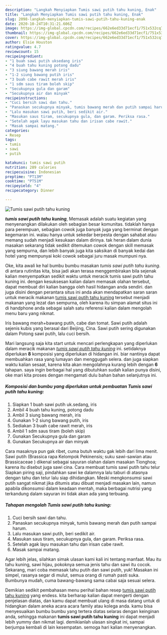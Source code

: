 ```yaml
---
description: "Langkah Menyiapkan Tumis sawi putih tahu kuning, Enak"
title: "Langkah Menyiapkan Tumis sawi putih tahu kuning, Enak"
slug: 2098-langkah-menyiapkan-tumis-sawi-putih-tahu-kuning-enak
date: 2020-10-24T10:31:21.606Z
image: https://img-global.cpcdn.com/recipes/662e6ed33d71ecf1/751x532cq70/tumis-sawi-putih-tahu-kuning-foto-resep-utama.jpg
thumbnail: https://img-global.cpcdn.com/recipes/662e6ed33d71ecf1/751x532cq70/tumis-sawi-putih-tahu-kuning-foto-resep-utama.jpg
cover: https://img-global.cpcdn.com/recipes/662e6ed33d71ecf1/751x532cq70/tumis-sawi-putih-tahu-kuning-foto-resep-utama.jpg
author: Elsie Houston
ratingvalue: 4.7
reviewcount: 15
recipeingredient:
- "1 buah sawi putih uksedang iris"
- "4 buah tahu kuning potong dadu"
- "3 siung bawang merah iris"
- "1-2 siung bawang putih iris"
- "3 buah cabe rawit merah iris"
- "1 sdm saus tiram boleh skip"
- "Secukupnya gula dan garam"
- "Secukupnya air dan minyak"
recipeinstructions:
- "Cuci bersih sawi dan tahu."
- "Panaskan secukupnya minyak, tumis bawang merah dan putih sampai harum."
- "Lalu masukan sawi putih, beri sedikit air."
- "Masukan saus tiram, secukupnya gula, dan garam. Periksa rasa."
- "Setelah agak layu masukan tahu dan irisan cabe rawit."
- "Masak sampai matang."
categories:
- Resep
tags:
- tumis
- sawi
- putih

katakunci: tumis sawi putih 
nutrition: 289 calories
recipecuisine: Indonesian
preptime: "PT13M"
cooktime: "PT51M"
recipeyield: "4"
recipecategory: Dinner

---
```



![Tumis sawi putih tahu kuning](https://img-global.cpcdn.com/recipes/662e6ed33d71ecf1/751x532cq70/tumis-sawi-putih-tahu-kuning-foto-resep-utama.jpg)

<b><i>tumis sawi putih tahu kuning</i></b>, Memasak adalah suatu kegiatan yang menyenangkan dilakukan oleh sebagian besar komunitas. tidaklah hanya para perempuan, sebagian cowok juga banyak juga yang berminat dengan kegemaran ini. walau hanya untuk sekedar berpesta dengan sahabat atau memang sudah menjadi kesukaan dalam dirinya. tak heran dalam dunia masakan sekarang tidak sedikit ditemukan cowok dengan skill memasak yang sempurna, dan lebih banyak juga kita saksikan di banyak kedai dan hotel yang mempunyai koki cowok sebagai juru masak mumpuni nya.

Oke, kita awali ke hal bumbu bumbu masakan <i>tumis sawi putih tahu kuning</i>. di antara rutinitas kita, bisa jadi akan terasa menggembirakan bila sejenak kalian menyempatkan sedikit waktu untuk meracik tumis sawi putih tahu kuning ini. dengan kesuksesan kalian dalam memasak olahan tersebut, dapat membuat diri kalian bangga oleh hasil hidangan anda sendiri. dan juga disini dengan perantara situs ini anda akan mendapatkan saran saran untuk meracik makanan <u>tumis sawi putih tahu kuning</u> tersebut menjadi makanan yang lezat dan sempurna, oleh karena itu simpan alamat situs ini di handphone anda sebagai salah satu referensi kalian dalam mengolah menu baru yang nikmat.

Iris bawang merah+bawang putih, cabe dan tomat. Sawi putih adalah sejenis kubis yang berasal dari Beijing, Cina. Sawi putih sering digunakan dalam Potong sawi putih, lalu cuci bersih.


Mari langsung saja kita start untuk mencari perlengkapan yang diperlukan dalam meracik makanan <u><i>tumis sawi putih tahu kuning</i></u> ini. setidaknya diperlukan <b>8</b> komposisi yang diperlukan di hidangan ini. biar nantinya dapat membuahkan rasa yang lumayan dan menggugah selera. dan juga siapkan waktu kalian sesaat, karena kita akan mengolahnya kurang lebih dengan <b>6</b> tahapan. saya ingin berbagai hal yang dibutuhkan sudah kalian punya disini, oke mari kita proses dengan mengamati dulu bahan bahan selanjutnya ini.

<!--inarticleads1-->

##### Komposisi dan bumbu yang diperlukan untuk pembuatan Tumis sawi putih tahu kuning:

1. Siapkan 1 buah sawi putih uk.sedang, iris
1. Ambil 4 buah tahu kuning, potong dadu
1. Ambil 3 siung bawang merah, iris
1. Gunakan 1-2 siung bawang putih, iris
1. Sediakan 3 buah cabe rawit merah, iris
1. Ambil 1 sdm saus tiram (boleh skip)
1. Gunakan Secukupnya gula dan garam
1. Gunakan Secukupnya air dan minyak


Cara masaknya pun gak ribet, cuma butuh waktu gak lebih dari lima menit. Sawi putih (Brassica rapa Kelompok Pekinensis; suku sawi-sawian atau Brassicaceae ) dikenal sebagai sayuran olahan dalam masakan Tionghoa; karena itu disebut juga sawi cina. Cara membuat tumis sawi putih tahu telur Siapkan piring saji, pindahkan sawi ke dalamnya lalu taburi di atasnya dengan tahu dan telur lalu siap dihidangkan. Meski mengkonsumsi sawi putih sangat nikmat jika ditumis atau dibuat menjadi masakan lain, namun apabila dikonsumsi dalam keadaan mentah, maka berbagai nutrisi yang terkandung dalam sayuran ini tidak akan ada yang terbuang. 

<!--inarticleads2-->

##### Tahapan mengolah Tumis sawi putih tahu kuning:

1. Cuci bersih sawi dan tahu.
1. Panaskan secukupnya minyak, tumis bawang merah dan putih sampai harum.
1. Lalu masukan sawi putih, beri sedikit air.
1. Masukan saus tiram, secukupnya gula, dan garam. Periksa rasa.
1. Setelah agak layu masukan tahu dan irisan cabe rawit.
1. Masak sampai matang.


Agar lebih jelas, silahkan simak ulasan kami kali ini tentang manfaat. Mau itu tahu kuning, sawi hijau, pokoknya semua jenis tahu dan sawi itu cocok. Sekarang, mari coba memasak tahu putih dan sawi putih, yuk! Masakan ini simpel, rasanya segar di mulut, semua orang di rumah pasti suka. Bumbunya mudah, cuma bawang-bawang sama cabai saja sesuai selera. 

Demikian sedikit pembahasan menu perihal bahan resep <u>tumis sawi putih tahu kuning</u> yang endess. kita berharap kalian dapat mengerti dengan penjelasan diatas, dan kamu dapat membuat ulang di masa datang untuk di hidangkan dalam aneka acara acara family atau kolega anda. kamu bisa menyesuaikan bumbu bumbu yang tertera diatas selaras dengan keinginan anda, sehingga makanan <b>tumis sawi putih tahu kuning</b> ini dapat menjadi lebih yummy dan nikmat lagi. demikianlah ulasan singkat ini, sampai berjumpa kembali di lain kesempatan. semoga hari kalian menyenangkan.

